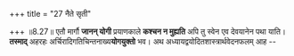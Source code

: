 +++
title = "27 नैते सृती"

+++
॥8.27॥ एतौ मार्गौ **जानन् योगी** प्रयाणकाले **कश्चन न मुह्यति** अपि तु
स्वेन एव देवयानेन पथा याति। **तस्माद्** अहरहः
अर्चिरादिगतिचिन्तनाख्य**योगयुक्तो** भव। अथ
अध्यायद्वयोदितशास्त्रार्थवेदनफलम् आह --
